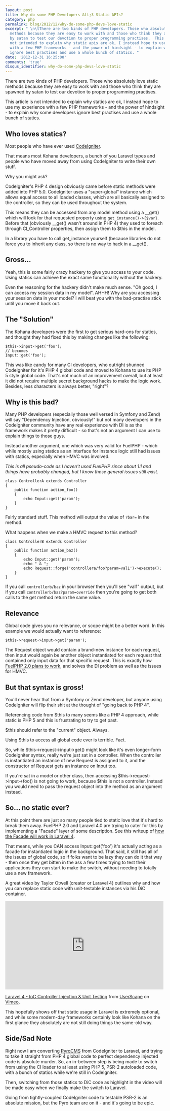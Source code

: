 ```yaml
---
layout: post
title: Why do some PHP Developers &lt;3 Static APIs?
category: php
permalink: blog/2012/12/why-do-some-php-devs-love-static
excerpt: " \n\tThere are two kinds of PHP developers. Those who absolutely love static
  methods because they are easy to work with and those who think they are spawned
  by satan to test our devotion to proper programming practises.  This article is
  not intended to explain why static apis are ok, I instead hope to use my experience
  with a few PHP frameworks - and the power of hindsight - to explain why some developers
  ignore best practises and use a whole bunch of statics. "
date: '2012-12-31 16:25:00'
comments: 'true'
disqus_identifier: why-do-some-php-devs-love-static
---
```


There are two kinds of PHP developers. Those who absolutely love static methods because they are easy to work with and those who think they are spawned by satan to test our devotion to proper programming practises. 

This article is not intended to explain why statics are ok, I instead hope to use my experience with a few PHP frameworks - and the power of hindsight - to explain why some developers ignore best practises and use a whole bunch of statics.

## Who loves statics?

Most people who have ever used [CodeIgniter](http://codeigniter.com).

That means most Kohana developers, a bunch of you Laravel types and people who have moved away from using CodeIgniter to write their own stuff.

Why you might ask?

CodeIgniter's PHP 4 design obviously came before static methods were added into PHP 5.0. CodeIgniter uses a "super-global" instance which allows equal access to all loaded classes, which are all basically assigned to the controller, so they can be used throughout the system. 

This means they can be accessed from any model method using a \_\_get() which will look for that requested property using `get_instance()->{$var}`. Before that (obviously \_\_get() wasn't around in PHP 4) they used to foreach through CI_Controller properties, then assign them to $this in the model.

In a library you have to call get\_instance yourself (because libraries do not force you to inherit any class, so there is no way to hack in a \_\_get().

## Gross...

Yeah, this is some fairly crazy hackery to give you access to your code. Using statics can achieve the exact same functionality without the hackery.

Even the reasoning for the hackery didn't make much sense. "Oh good, I can access my session data in my model". AHHH! Why are you accessing your session data in your model? I will beat you with the bad-practise stick until you move it back out.

## The "Solution"

The Kohana developers were the first to get serious hard-ons for statics, and thought they had fixed this by making changes like the following:

	$this->input->get('foo');
	// becomes
	Input::get('foo');

This was like candy for many CI developers, who outright shunned CodeIgniter for it's PHP 4 global code and moved to Kohana to use its PHP 5 style global code. That's not much of an improvement overall, but at least it did not require multiple secret background hacks to make the logic work. Besides, less characters is always better, "right"? 

## Why is this bad?

Many PHP developers (especially those well versed in Symfony and Zend) will say "Dependency Injection, obviously!" but not many developers in the CodeIgniter community have any real experience with DI is as the framework makes it pretty difficult - so that's not an argument I can use to explain things to those guys.

Instead another argument, one which was very valid for FuelPHP - which while mostly using statics as an interface for instance logic still had issues with statics, especially when HMVC was involved.

_This is all pseudo-code as I haven't used FuelPHP since about 1.1 and things have probably changed, but I know these general issues still exist._

	class ControllerA extends Controller
	{	
		public function action_foo()
		{
			echo Input::get('param');
		}
	}
	
Fairly standard stuff. This method will output the value of `?bar=` in the method.

What happens when we make a HMVC request to this method?

	class ControllerB extends Controller
	{	
		public function action_baz()
		{
			echo Input::get('param');
			echo " & ";
			echo Request::forge('controllera/foo?param=val1')->execute();
		}
	}
	
If you call `controllerb/baz` in your browser then you'll see "val1" output, but if you call `controllerb/baz?param=override` then you're going to get both calls to the get method return the same value.

## Relevance

Global code gives you no relevance, or scope might be a better word. In this example we would actually want to reference:

	$this->request->input->get('param');

The Request object would contain a brand-new instance for each request, then input would again be another object instantiated for each request that contained only input data for that specific request. This is exactly how [FuelPHP 2.0 plans to work](http://fuelphp.com/blogs/2012/03/why-the-20-changes), and solves the DI problem as well as the issues for HMVC.

## But that syntax is gross!

You'll never hear that from a Symfony or Zend developer, but anyone using CodeIgniter will flip their shit at the thought of "going back to PHP 4".

Referencing code from $this to many seems like a PHP 4 approach, while static is PHP 5 and this is frustrating to try to get past.

$this should refer to the "current" object. Always.

Using $this to access all global code ever is terrible. Fact.

So, while $this->request->input->get() might look like it's even longer-form CodeIgniter syntax, really we're just sat in a controller. When the controller is instantiated an instance of new Request is assigned to it, and the constructor of Request gets an instance on Input too.

If you're sat in a model or other class, then accessing $this->request->input->foo() is not going to work, because $this is not a controller. Instead you would need to pass the request object into the method as an argument instead.

## So… no static ever?

At this point there are just so many people tied to static love that it's hard to break them away. FuelPHP 2.0 and Laravel 4.0 are trying to cater for this by implementing a "Facade" layer of some description. See this writeup of [how the Facade will work in Laravel 4](http://www.thenerdary.net/post/30859565484/laravel-4).

That means, while you CAN access Input::get('foo') it's actually acting as a facade for instantiated logic in the background. That said, it still has all of the issues of global code, so if folks want to be lazy they can do it that way - then once they get bitten in the ass a few times trying to test their applications they can start to make the switch, without needing to totally use a new framework.

A great video by Taylor Otwell (creator or Laravel 4) outlines why and how you can replace static code with unit-testable instances via his DiC container. 

<iframe src="http://player.vimeo.com/video/53029232" width="500" height="279" frameborder="0" webkitAllowFullScreen mozallowfullscreen allowFullScreen></iframe> <p><a href="http://vimeo.com/53029232">Laravel 4 - IoC Controller Injection & Unit Testing</a> from <a href="http://vimeo.com/userscape">UserScape</a> on <a href="http://vimeo.com">Vimeo</a>.</p>

This hopefully shows off that static usage in Laravel is extremely optional, and while some modern-day frameworks certainly look like Kohana on the first glance they absolutely are not still doing things the same-old way.

## Side/Sad Note

Right now I am converting [PyroCMS](https://www.pyrocms.com/) from CodeIgniter to Laravel, and trying to take it straight from PHP 4 global code to perfect dependency injected code is absolute murder. So, an in-between step is being made to switch from using the CI loader to at least using PHP 5, PSR-2 autoloaded code, with a bunch of statics while we're still in CodeIgniter.

Then, switching from those statics to DiC code as highlight in the video will be made easy when we finally make the switch to Laravel.

Going from tightly-coupled CodeIgniter code to testable PSR-2 is an absolute mission, but the Pyro team are on it - and it's going to be epic.